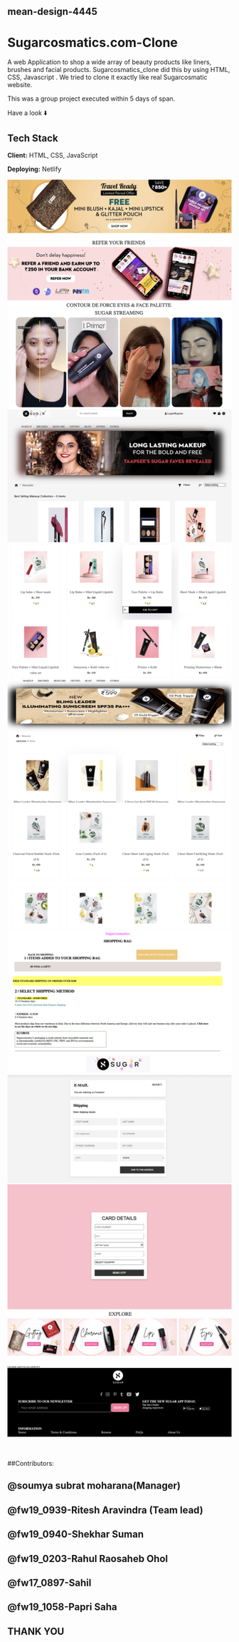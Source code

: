 ## mean-design-4445
 

# Sugarcosmatics.com-Clone
A web Application to shop a wide array of beauty  products like liners, brushes and facial products. Sugarcosmatics_clone did this by using HTML, CSS, Javascript . We tried to clone it exactly like real Sugarcosmatic website.

This was a group project executed within 5 days of span.


Have a look ⬇️



## Tech Stack

**Client:** HTML, CSS, JavaScript

**Deploying:** Netlify
<br>

<img src="/images/img1.png" alt="">

<br>

<img src="/images/img2.png" alt="">

<br>
<img src="/images/img3.png" alt="">

<br>
<img src="/images/img4.png" alt="">

<br>
<img src="/images/img5.png" alt="">

<br>
<img src="/images/img6.png" alt="">

<br>
<img src="/images/img7.png" alt="">

<br>
<img src="/images/img8.png" alt="">

<br>
<img src="/images/img9.png" alt="">

<br>
<img src="/images/img10.png" alt="">

<br>
<img src="/images/img11.png" alt="">

<br>
<img src="/images/img12.png" alt="">

<br>


##Contributors:
<!-- ##Manager :  -->
## @soumya subrat moharana(Manager)
## @fw19_0939-Ritesh Aravindra (Team lead)
## @fw19_0940-Shekhar Suman
## @fw19_0203-Rahul Raosaheb Ohol
## @fw17_0897-Sahil
## @fw19_1058-Papri Saha



## THANK YOU 





